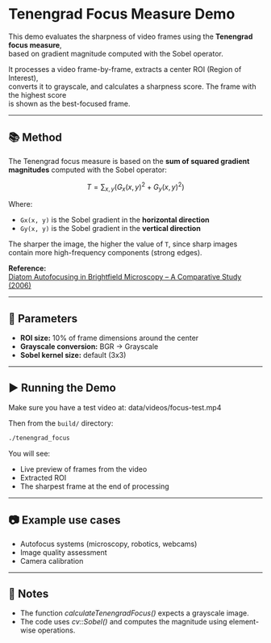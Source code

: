 # Tenengrad Focus Measure Demo

This demo evaluates the sharpness of video frames using the **Tenengrad focus measure**,  
based on gradient magnitude computed with the Sobel operator.

It processes a video frame-by-frame, extracts a center ROI (Region of Interest),  
converts it to grayscale, and calculates a sharpness score. The frame with the highest score  
is shown as the best-focused frame.

---

## 📚 Method

The Tenengrad focus measure is based on the **sum of squared gradient magnitudes** computed with the Sobel operator:

$$
T = \sum_{x,y} \left( G_x(x, y)^2 + G_y(x, y)^2 \right)
$$

Where:

- `Gx(x, y)` is the Sobel gradient in the **horizontal direction**
- `Gy(x, y)` is the Sobel gradient in the **vertical direction**

The sharper the image, the higher the value of `T`, since sharp images contain more high-frequency components (strong edges).

**Reference:**  
[Diatom Autofocusing in Brightfield Microscopy – A Comparative Study (2006)](https://www.researchgate.net/publication/3887632_Diatom_autofocusing_in_brightfield_microscopy_A_comparative_study)

---

## 🔧 Parameters

- **ROI size:** 10% of frame dimensions around the center
- **Grayscale conversion:** BGR → Grayscale
- **Sobel kernel size:** default (3x3)

---

## ▶️ Running the Demo

Make sure you have a test video at:
data/videos/focus-test.mp4

Then from the `build/` directory:

```bash
./tenengrad_focus
```

You will see:

- Live preview of frames from the video
- Extracted ROI
- The sharpest frame at the end of processing

---

## 📷 Example use cases

- Autofocus systems (microscopy, robotics, webcams)
- Image quality assessment
- Camera calibration

---

## 📝 Notes

- The function *calculateTenengradFocus()* expects a grayscale image.
- The code uses *cv::Sobel()* and computes the magnitude using element-wise operations.
